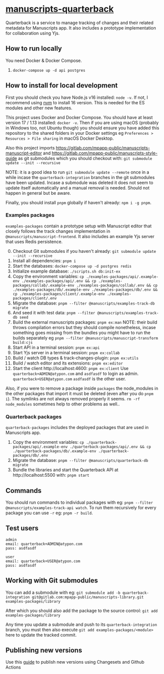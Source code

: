# [manuscripts-quarterback](https://github.com/Atypon-OpenSource/manuscripts-quarterback)

Quarterback is a service to manage tracking of changes and their related metadata for Manuscripts app. It also includes a prototype implementation for collaboration using Yjs.

## How to run locally

You need Docker & Docker Compose.

1. `docker-compose up -d api postgres`

## How to install for local development

First you should check you have Node.js v16 installed: `node -v`. If not, I recommend using [nvm](https://github.com/nvm-sh/nvm) to install 16 version. This is needed for the ES modules and other new features.

This project uses Docker and Docker Compose. You should have at least version 17 / 1.13 installed: `docker -v`. Then if you are using macOS (probably in Windows too, not Ubuntu though) you should ensure you have added this repository to the shared folders in your Docker settings eg `Preferences > Resources > File sharing` in macOS Docker Desktop.

Also this project imports https://gitlab.com/mpapp-public/manuscripts-manuscript-editor and https://gitlab.com/mpapp-public/manuscripts-style-guide as git submodules which you should checkout with: `git submodule update --init --recursive`

NOTE: it is a good idea to run `git submodule update --remote` once in a while incase the `quarterback-integration` branches in the git submodules have been updated. Incase a submodule was deleted it does not seem to update itself automatically and a manual removal is needed. Should not happen in general but be aware.

Finally, you should install `pnpm` globally if haven't already: `npm i -g pnpm`.

### Examples packages

`examples-packages` contain a prototype setup with Manuscript editor that closely follows the track changes implementation in `@manuscripts/manuscript-frontend`. It also includes an example Yjs server that uses Redis persistence.

0. Checkout Git submodules if you haven't already: `git submodule update --init --recursive`
1. Install all dependencies: `pnpm i`
2. Start the databases: `docker-compose up -d postgres redis`
3. Initialize example database: `./scripts.sh db:init-ex`
4. Copy the environment variables: `cp ./examples-packages/api/.example-env ./examples-packages/api/.env && cp ./examples-packages/collab/.example-env ./examples-packages/collab/.env && cp ./examples-packages/db/.example-env ./examples-packages/db/.env && cp ./examples-packages/client/.example-env ./examples-packages/client/.env`
5. Migrate the database: `pnpm --filter @manuscripts/examples-track-db migrate`
6. And seed it with test data: `pnpm --filter @manuscripts/examples-track-db seed`
7. Build the external manuscripts packages: `pnpm ex:man` NOTE: their build throws compilation errors but they should compile nonetheless, incase something goes missing from the bundles you might have to run the builds separately eg `pnpm --filter @manuscripts/manuscript-transform build:cjs`
8. Start API in a terminal session: `pnpm ex:api`
9. Start Yjs server in a terminal session: `pnpm ex:collab`
10. Build / watch DB types & track-changes-plugin: `pnpm ex:utils`
11. Build / watch editor and its extensions: `pnpm ex:editor`
12. Start the client http://localhost:4600: `pnpm ex:client` Use `quarterback+ADMIN@atypon.com` and `asdfasdf` to login as admin. `quarterback+USER@atypon.com` `asdfasdf` is the other user.

Also, if you were to remove a package inside `packages` the node_modules in the other packages that import it must be deleted (even after you do `pnpm i`). The symlinks are not always removed properly it seems. `rm -rf node_modules` sometimes help to other problems as well..

### Quarterback packages

`quarterback-packages` includes the deployed packages that are used in Manuscripts app.

1. Copy the environment variables: `cp ./quarterback-packages/api/.example-env ./quarterback-packages/api/.env && cp ./quarterback-packages/db/.example-env ./quarterback-packages/db/.env`
2. Migrate the database: `pnpm --filter @manuscripts/quarterback-db migrate`
3. Bundle the libraries and start the Quarterback API at http://localhost:5500 with: `pnpm start`

## Commands

You should run commands to individual packages with eg: `pnpm --filter @manuscripts/examples-track-api watch`. To run them recursively for every package you can use `-r` eg: `pnpm -r build`.

## Test users

```
admin
email: quarterback+ADMIN@atypon.com
pass: asdfasdf

user
email: quarterback+USER@atypon.com
pass: asdfasdf
```

## Working with Git submodules

You can add a submodule with eg: `git submodule add -b quarterback-integration git@gitlab.com:mpapp-public/manuscripts-library.git examples-packages/library`

After which you should also add the package to the source control: `git add examples-packages/library`

Any time you update a submodule and push to its `quarterback-integration` branch, you must then also execute `git add examples-packages/<module>` here to update the tracked commit.

## Publishing new versions

Use this [guide](.changeset/README.md) to publish new versions using Changesets and Github Actions
